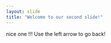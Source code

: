 ```yaml
---
layout: slide
title: "Welcome to our second slide!"
---
```

nice one !!!
Use the left arrow to go back!
